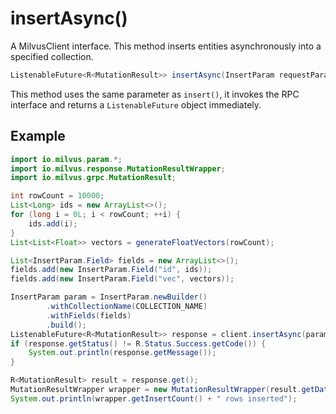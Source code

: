 # insertAsync()

A MilvusClient interface. This method inserts entities asynchronously into a specified collection. 

```java
ListenableFuture<R<MutationResult>> insertAsync(InsertParam requestParam);
```

This method uses the same parameter as `insert()`, it invokes the RPC interface and returns a `ListenableFuture` object immediately.

## Example

```java
import io.milvus.param.*;
import io.milvus.response.MutationResultWrapper;
import io.milvus.grpc.MutationResult;

int rowCount = 10000;
List<Long> ids = new ArrayList<>();
for (long i = 0L; i < rowCount; ++i) {
    ids.add(i);
}
List<List<Float>> vectors = generateFloatVectors(rowCount);

List<InsertParam.Field> fields = new ArrayList<>();
fields.add(new InsertParam.Field("id", ids));
fields.add(new InsertParam.Field("vec", vectors));

InsertParam param = InsertParam.newBuilder()
        .withCollectionName(COLLECTION_NAME)
        .withFields(fields)
        .build();
ListenableFuture<R<MutationResult>> response = client.insertAsync(param);
if (response.getStatus() != R.Status.Success.getCode()) {
    System.out.println(response.getMessage());
}

R<MutationResult> result = response.get();
MutationResultWrapper wrapper = new MutationResultWrapper(result.getData());
System.out.println(wrapper.getInsertCount() + " rows inserted");
```
